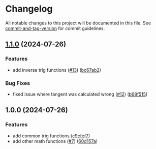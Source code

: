 # Changelog

All notable changes to this project will be documented in this file. See [commit-and-tag-version](https://github.com/absolute-version/commit-and-tag-version) for commit guidelines.

## [1.1.0](https://github.com/rowan-gud/conventional-commit-example/compare/v1.0.0...v1.1.0) (2024-07-26)


### Features

* add inverse trig functions ([#13](https://github.com/rowan-gud/conventional-commit-example/issues/13)) ([bc67ab2](https://github.com/rowan-gud/conventional-commit-example/commit/bc67ab28fc6ddcfd289beb640f6084eb78e1b966))


### Bug Fixes

* fixed issue where tangent was calculated wrong ([#12](https://github.com/rowan-gud/conventional-commit-example/issues/12)) ([b68f515](https://github.com/rowan-gud/conventional-commit-example/commit/b68f515df4696afff79b8dfb1ed6a54d1f3c195a))

## 1.0.0 (2024-07-26)


### Features

* add common trig functions ([c9cfef7](https://github.com/rowan-gud/conventional-commit-example/commit/c9cfef7d14d6c44c838b931d52618948114927e0))
* add other math functions ([#7](https://github.com/rowan-gud/conventional-commit-example/issues/7)) ([60d157a](https://github.com/rowan-gud/conventional-commit-example/commit/60d157a4b59e75385c0a905ed06730d059893e1f))
